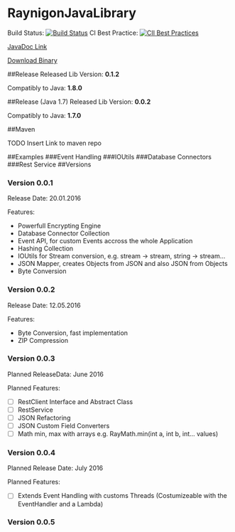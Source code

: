 # RaynigonJavaLibrary
Build Status: [![Build Status](https://travis-ci.org/raynigon/RaynigonJavaLibrary.svg?branch=master)](https://travis-ci.org/raynigon/RaynigonJavaLibrary)
CI Best Practice: [![CII Best Practices](https://bestpractices.coreinfrastructure.org/projects/522/badge)](https://bestpractices.coreinfrastructure.org/projects/522)


[JavaDoc Link](http://rccnet.de/javadoc/rayjavalib/index.html)

[Download Binary](http://rccnet.de/index.php/downloads/download/4-java/2-ray-java-lib)

##Release
Released Lib Version: **0.1.2**

Compatibly to Java: **1.8.0**

##Release (Java 1.7)
Released Lib Version: **0.0.2**

Compatibly to Java: **1.7.0**

##Maven

TODO Insert Link to maven repo

##Examples
###Event Handling
###IOUtils
###Database Connectors
###Rest Service
##Versions
### Version 0.0.1
Release Date: 20.01.2016

Features:
- Powerfull Encrypting Engine
- Database Connector Collection
- Event API, for custom Events accross the whole Application
- Hashing Collection
- IOUtils for Stream conversion, e.g. stream -> stream, string -> stream...
- JSON Mapper, creates Objects from JSON and also JSON from Objects
- Byte Conversion

### Version 0.0.2
Release Date: 12.05.2016

Features:
- Byte Conversion, fast implementation
- ZIP Compression

### Version 0.0.3
Planned ReleaseData: June 2016

Planned Features:
- [ ] RestClient Interface and Abstract Class
- [ ] RestService 
- [ ] JSON Refactoring
- [ ] JSON Custom Field Converters
- [ ] Math min, max with arrays e.g. RayMath.min(int a, int b, int... values)

### Version 0.0.4
Planned Release Date: July 2016

Planned Features:
  - [ ] Extends Event Handling with customs Threads (Costumizeable with the EventHandler and a Lambda)

### Version 0.0.5
